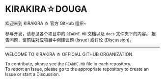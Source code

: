 # KIRAKIRA☆DOUGA

欢迎来到 KIRAKIRA ☆ 官方 GitHub 组织~

参与开发，请参见各个项目中的 `README.MD` 文档以及  `docs` 文件夹下的内容。
报告问题，请前往对应项目中创建议题 (Issue) 或讨论 (Discussion)。

---

WELCOME TO KIRAKIRA ☆ OFFICIAL GITHUB ORGANIZATION.

To contribute, please see the `README.MD` file in each repository.  
To report an Issue, please go to the appropriate repository to create an Issue or start a Discussion.
